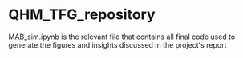 # QHM_TFG_repository

MAB_sim.ipynb is the relevant file that contains all final code used to generate the figures and insights discussed in the project's report
